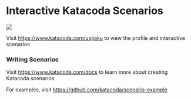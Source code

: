 # Interactive Katacoda Scenarios

[![](http://shields.katacoda.com/katacoda/uojiaku/count.svg)](https://www.katacoda.com/uojiaku "Get your profile on Katacoda.com")

Visit https://www.katacoda.com/uojiaku to view the profile and interactive scenarios

### Writing Scenarios
Visit https://www.katacoda.com/docs to learn more about creating Katacoda scenarios

For examples, visit https://github.com/katacoda/scenario-example
